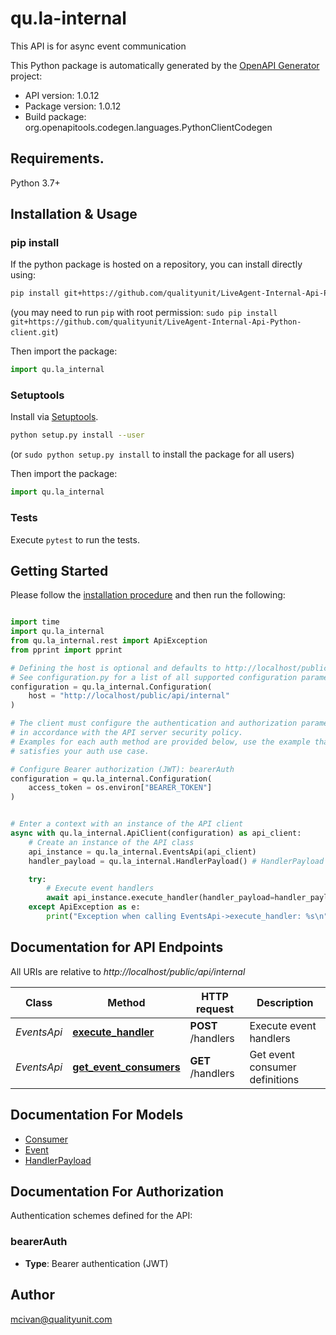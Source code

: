 # qu.la-internal
This API is for async event communication

This Python package is automatically generated by the [OpenAPI Generator](https://openapi-generator.tech) project:

- API version: 1.0.12
- Package version: 1.0.12
- Build package: org.openapitools.codegen.languages.PythonClientCodegen

## Requirements.

Python 3.7+

## Installation & Usage
### pip install

If the python package is hosted on a repository, you can install directly using:

```sh
pip install git+https://github.com/qualityunit/LiveAgent-Internal-Api-Python-client.git
```
(you may need to run `pip` with root permission: `sudo pip install git+https://github.com/qualityunit/LiveAgent-Internal-Api-Python-client.git`)

Then import the package:
```python
import qu.la_internal
```

### Setuptools

Install via [Setuptools](http://pypi.python.org/pypi/setuptools).

```sh
python setup.py install --user
```
(or `sudo python setup.py install` to install the package for all users)

Then import the package:
```python
import qu.la_internal
```

### Tests

Execute `pytest` to run the tests.

## Getting Started

Please follow the [installation procedure](#installation--usage) and then run the following:

```python

import time
import qu.la_internal
from qu.la_internal.rest import ApiException
from pprint import pprint

# Defining the host is optional and defaults to http://localhost/public/api/internal
# See configuration.py for a list of all supported configuration parameters.
configuration = qu.la_internal.Configuration(
    host = "http://localhost/public/api/internal"
)

# The client must configure the authentication and authorization parameters
# in accordance with the API server security policy.
# Examples for each auth method are provided below, use the example that
# satisfies your auth use case.

# Configure Bearer authorization (JWT): bearerAuth
configuration = qu.la_internal.Configuration(
    access_token = os.environ["BEARER_TOKEN"]
)


# Enter a context with an instance of the API client
async with qu.la_internal.ApiClient(configuration) as api_client:
    # Create an instance of the API class
    api_instance = qu.la_internal.EventsApi(api_client)
    handler_payload = qu.la_internal.HandlerPayload() # HandlerPayload |  (optional)

    try:
        # Execute event handlers
        await api_instance.execute_handler(handler_payload=handler_payload)
    except ApiException as e:
        print("Exception when calling EventsApi->execute_handler: %s\n" % e)

```

## Documentation for API Endpoints

All URIs are relative to *http://localhost/public/api/internal*

Class | Method | HTTP request | Description
------------ | ------------- | ------------- | -------------
*EventsApi* | [**execute_handler**](docs/EventsApi.md#execute_handler) | **POST** /handlers | Execute event handlers
*EventsApi* | [**get_event_consumers**](docs/EventsApi.md#get_event_consumers) | **GET** /handlers | Get event consumer definitions


## Documentation For Models

 - [Consumer](docs/Consumer.md)
 - [Event](docs/Event.md)
 - [HandlerPayload](docs/HandlerPayload.md)


<a id="documentation-for-authorization"></a>
## Documentation For Authorization


Authentication schemes defined for the API:
<a id="bearerAuth"></a>
### bearerAuth

- **Type**: Bearer authentication (JWT)


## Author

mcivan@qualityunit.com


